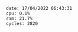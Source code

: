 

                date: 17/04/2022 06:43:31
                cpu: 0.1%
                ram: 21.7%
                cycles: 2820

                         